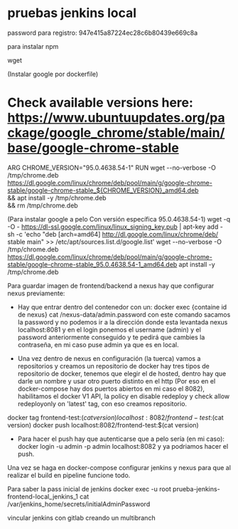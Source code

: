 # pruebas jenkins local

password para registro: 947e415a87224ec28c6b80439e669c8a


para instalar npm

wget

(Instalar google por dockerfile)
# Check available versions here: https://www.ubuntuupdates.org/package/google_chrome/stable/main/base/google-chrome-stable
ARG CHROME_VERSION="95.0.4638.54-1"
RUN wget --no-verbose -O /tmp/chrome.deb https://dl.google.com/linux/chrome/deb/pool/main/g/google-chrome-stable/google-chrome-stable_${CHROME_VERSION}_amd64.deb \
  && apt install -y /tmp/chrome.deb \
  && rm /tmp/chrome.deb


(Para instalar google a pelo Con versión específica 95.0.4638.54-1)
wget -q -O - https://dl-ssl.google.com/linux/linux_signing_key.pub | apt-key add -
sh -c 'echo "deb [arch=amd64] http://dl.google.com/linux/chrome/deb/ stable main" >> /etc/apt/sources.list.d/google.list'
wget --no-verbose -O /tmp/chrome.deb https://dl.google.com/linux/chrome/deb/pool/main/g/google-chrome-stable/google-chrome-stable_95.0.4638.54-1_amd64.deb
apt install -y /tmp/chrome.deb




Para guardar imagen de frontend/backend a nexus hay que configurar nexus previamente:

 - Hay que entrar dentro del contenedor con un: docker exec {containe id de nexus} cat /nexus-data/admin.password con este comando sacamos la password y no podemos ir a la dirección donde esta levantada nexus localhost:8081 y en el login ponemos el username (admin) y el password anteriormente conseguido y te pedirá que cambies la contraseña, en mi caso puse admin ya que es en local.

 - Una vez dentro de nexus en configuración (la tuerca) vamos a repositorios y creamos un repositorio de docker hay tres tipos de repositorio de docker, tenemos que elegir el de hosted, dentro hay que darle un nombre y usar otro puerto distinto en el http (Por eso en el docker-compose hay dos puertos abiertos en mi caso el 8082), habilitamos el docker V1 API, la policy en disable redeploy y check allow redeployonly on 'latest' tag, con eso creamos repositorio.



 docker tag frontend-test:$(cat version) localhost:8082/frontend-test:$(cat version)
 docker push localhost:8082/frontend-test:$(cat version)

 - Para hacer el push hay que autenticarse que a pelo sería (en mi caso): docker login -u admin -p admin localhost:8082 y ya podriamos hacer el push.



 Una vez se haga en docker-compose configurar jenkins y nexus para que al realizar el build en pipeline funcione todo.

 Para saber la pass inicial de jenkins docker exec -u root prueba-jenkins-frontend-local_jenkins_1 cat /var/jenkins_home/secrets/initialAdminPassword

 vincular jenkins con gitlab creando un multibranch
